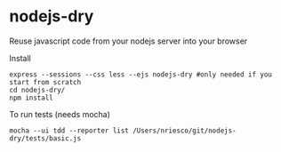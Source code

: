 nodejs-dry
==========

Reuse javascript code from your nodejs server into your browser


Install
````
express --sessions --css less --ejs nodejs-dry #only needed if you start from scratch
cd nodejs-dry/
npm install
````

To run tests (needs mocha)
````
mocha --ui tdd --reporter list /Users/nriesco/git/nodejs-dry/tests/basic.js
````
